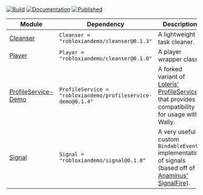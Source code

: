 [![Build](https://github.com/RobloxianDemo/Roblox-Modules/actions/workflows/workflow.yaml/badge.svg)](https://github.com/RobloxianDemo/Roblox-Modules/actions/workflows/workflow.yaml)
[![Documentation](https://github.com/RobloxianDemo/Roblox-Modules/actions/workflows/documentation.yaml/badge.svg)](https://github.com/RobloxianDemo/Roblox-Modules/actions/workflows/documentation.yaml)
[![Published](https://github.com/RobloxianDemo/Roblox-Modules/actions/workflows/pages/pages-build-deployment/badge.svg)](https://github.com/RobloxianDemo/Roblox-Modules/actions/workflows/pages/pages-build-deployment)

| Module | Dependency | Description |
| -- | -- | -- |
| [Cleanser](https://robloxiandemo.github.io/Roblox-Modules/api/Cleanser) | `Cleanser = "robloxiandemo/cleanser@0.1.3"` | A lightweight task cleaner. |
| [Player](https://robloxiandemo.github.io/Roblox-Modules/api/Player) | `Player = "robloxiandemo/cleanser@0.1.0"` | A player wrapper class. |
| [ProfileService-Demo](https://robloxiandemo.github.io/Roblox-Modules/api/ProfileService) | `ProfileService = "robloxiandemo/profileservice-demo@0.1.4"` | A forked variant of [Loleris' ProfileService](https://madstudioroblox.github.io/ProfileService/) that provides compatibility for usage with Wally. |
| [Signal](https://robloxiandemo.github.io/Roblox-Modules/api/Signal) | `Signal = "robloxiandemo/signal@0.1.0"` | A very useful custom `BindableEvent` implementation of signals (based off of [Anaminus' SignalFire](https://github.com/Anaminus/roblox-library/tree/master/modules/SignalFire)). |